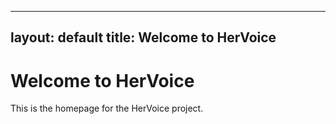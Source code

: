 
---
layout: default
title: Welcome to HerVoice
---

# Welcome to HerVoice
This is the homepage for the HerVoice project.
